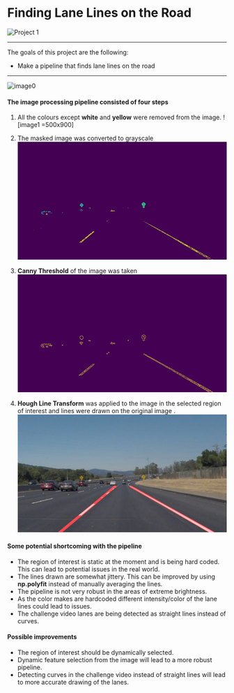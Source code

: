 # **Finding Lane Lines on the Road**

![Project 1](https://img.shields.io/badge/Computer%20Vision%20Fundamentals-Finished-green.svg?longCache=true&style=for-the-badge)

---

The goals  of this project are the following:

* Make a pipeline that finds lane lines on the road

---
[//]: # (Image References)

[image0]: ./test_images/solidWhiteCurve.jpg
[image1]: ./examples/white_yellow_image.jpg 
[image2]: ./examples/gray_image.jpg 
[image3]: ./examples/edges.jpg
[image4]: ./examples/final_image.jpg

![image0]

#### The image processing pipeline consisted of four steps
1. All the colours except **white** and **yellow** were removed from the image. 
![image1 =500x900]

2. The masked image was converted to grayscale
![image2]

3. **Canny Threshold** of the image was taken
![image3]

4. **Hough Line Transform** was applied to the image in the selected region of interest and lines were drawn on the  original image .
![image4]

#### Some potential shortcoming with the pipeline
- The region of interest is static at the moment and is being hard coded. This can lead to potential issues in the real world.
- The lines drawn are somewhat jittery. This can be improved by using **np.polyfit** instead of manually averaging the lines. 
- The pipeline is not very robust in the areas of extreme brightness. 
- As the color makes are hardcoded different intensity/color of the lane lines could lead to issues.
- The challenge video lanes are being detected as straight lines instead of curves.

#### Possible improvements
- The region of interest should be dynamically selected. 
- Dynamic feature selection from the image will lead to a more robust pipeline.
- Detecting curves in the challenge video instead of straight lines will lead to more accurate drawing of the lanes. 
